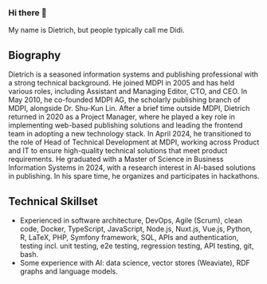 ### Hi there 👋

My name is Dietrich, but people typically call me Didi.

## Biography

Dietrich is a seasoned information systems and publishing professional with a strong technical background. He joined MDPI in 2005 and has held various roles, including Assistant and Managing Editor, CTO, and CEO. In May 2010, he co-founded MDPI AG, the scholarly publishing branch of MDPI, alongside Dr. Shu-Kun Lin. After a brief time outside MDPI, Dietrich returned in 2020 as a Project Manager, where he played a key role in implementing web-based publishing solutions and leading the frontend team in adopting a new technology stack. In April 2024, he transitioned to the role of Head of Technical Development at MDPI, working across Product and IT to ensure high-quality technical solutions that meet product requirements. He graduated with a Master of Science in Business Information Systems in 2024, with a research interest in AI-based solutions in publishing. In his spare time, he organizes and participates in hackathons.

## Technical Skillset
- Experienced in software architecture, DevOps, Agile (Scrum), clean code, Docker, TypeScript, JavaScript, Node.js, Nuxt.js, Vue.js, Python, R, LaTeX, PHP, Symfony framework, SQL, APIs and authentication, testing incl. unit testing, e2e testing, regression testing, API testing, git, bash. 
- Some experience with AI: data science, vector stores (Weaviate), RDF graphs and language models.



